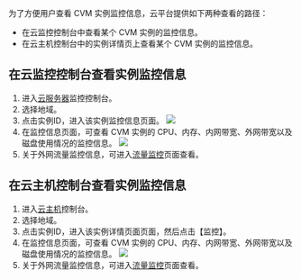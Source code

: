 
为了方便用户查看 CVM 实例监控信息，云平台提供如下两种查看的路径：

- 在云监控控制台中查看某个 CVM 实例的监控信息。
- 在云主机控制台中的实例详情页上查看某个 CVM 实例的监控信息。

## 在云监控控制台查看实例监控信息


1. 进入[云服务器](https://console.tce.fsphere.cn/monitor/product/cvm)监控控制台。
2. 选择地域。
3. 点击实例ID，进入该实例监控信息页面。
![](http://imgcache.tce.fsphere.cn/static/main.qcloudimg.com/raw/4256437c62f1aa42bf24d825fa6efe5b.png)
4. 在监控信息页面，可查看 CVM 实例的 CPU、内存、内网带宽、外网带宽以及磁盘使用情况的监控信息。
![](http://imgcache.tce.fsphere.cn/static/main.qcloudimg.com/raw/18a57ce53a6b16c5802e459b85b5f571.png)
5. 关于外网流量监控信息，可进入[流量监控](https://console.tce.fsphere.cn/monitor/flow)页面查看。

## 在云主机控制台查看实例监控信息

1. 进入[云主机](https://console.tce.fsphere.cn/cvm/index)控制台。
2. 选择地域。
3. 点击实例ID，进入该实例详情页面页面，然后点击【监控】。
4. 在监控信息页面，可查看 CVM 实例的 CPU、内存、内网带宽、外网带宽以及磁盘使用情况的监控信息。
![](http://imgcache.tce.fsphere.cn/static/main.qcloudimg.com/raw/8e2015171b99fe9572d76a80e64fba34.png)
5. 关于外网流量监控信息，可进入[流量监控](https://console.tce.fsphere.cn/monitor/flow)页面查看。
